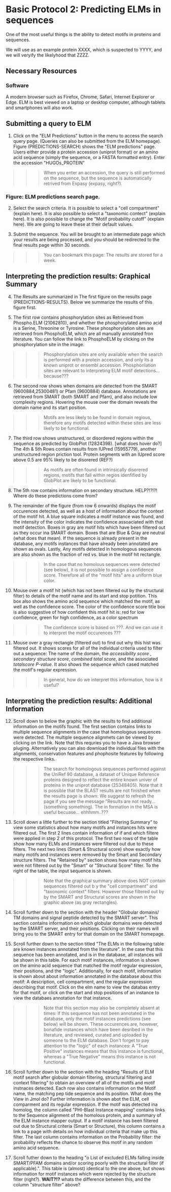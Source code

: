 # Basic Protocol 2: Predicting ELMs in sequences 

One of the most useful things is the ability to detect motifs in proteins and
sequences.

We will use as an example protein XXXX, which is suspected to YYYY, and we will
veryify the likelyhood that ZZZZ.

## Necessary Resources

### Software

A modern browser such as Firefox, Chrome, Safari, Internet Explorer or Edge.
ELM is best viewed on a laptop or desktop computer, although tablets and
smartphones will also work.

## Submitting a query to ELM 
1. Click on the "ELM Predictions" button in the menu to access the search query
   page. (Queries can also be submitted from the ELM homepage). Figure
   (PREDICTIONS-SEARCH) shows the "ELM predictions" page. Users either provide
   a protein accession (uniprot format) or an amino acid sequence (simply the
   sequence, or a FASTA formatted entry). Enter the accession "HUGOs_PROTEIN"
    
 >>> When you enter an accession, the query is still performed on the sequence,
 >>> but the sequence is automatically retrived from Expasy (expasy, right?).

### Figure: ELM predictions search page.

2. Select the search criteria. It is possible to select a "cell compartment"
   (explain here). It is also possible to select a "taxonomic contect" (explain
   here). It is also possible to change the "Motif probability cutoff" (explain
   here). We are going to leave these at their default values.

3. Submit the sequence. You will be brought to an intermediate page which your
   results are being processed, and you should be redirected to the final
   results page within 30 seconds.

>>> You can bookmark this page: The results are stored for a week.

## Interpreting the prediction results: Graphical Summary

4. The Results are summarized in The first figure on the results page
   (PREDICTIONS-RESULTS). Below we summarize the results of this figure first.

5. The first row contains phosphorylation sites as Retrieved from Phospho.ELM
   (21062810), and whether the phosphorylated amino acid is a Serine, Threonine
   or Tyrosine. These phosphorylation sites are retrieved from PhosphoELM,
   which are all manually annotated fron literature. You can follow the link to
   PhosphoELM by clicking on the phosphorylation site in the image.

>>> Phosphorylation sites are only available when the search is performed
>>> with a protein accession, and only its a known uniprot or ensembl accession.
>>> Phosphorilation sites are relevant to interpreting ELM motif detections...
>>> because???

6. The second row shows when domains are detected from the SMART
   (9600884,25300481) or Pfam (9600884) database. Annotations are retrieved
   from SMART (both SMART and Pfam), and also include low complexity regions.
   Hovering the mouse over the domain reveals the domain name and its start
   position.

>>> Motifs are less likely to be found in domain regious, therefore any
>>> motifs detected within these sites are less likely to be functional.

7.  The third row shows unstructured, or disordered regions within the sequence
    as predicted by GlobPlot (12824398). [what does hover do?] The 4th & 5th
    Rows contain results from IUPred (15955779), another unstructured region
    priction tool. Protein segments with an IUpred score above 0.5 are 95% likely
    to be disorered (REF?)

>>> As motifs are often found in intrinsically disorered regions, motifs that
fall within regios idenfified by GlobPlot are likely to be functional.

8. The 5th row contains information on secondary structure. HELP?!?!?! Where do
   these predictions come from?

9. The remainder of the figure (from row 6 onwards) displays the motif
   occurences detected, as well as a host of information about the context of
   the motif hit. A blue square indicates a motif instance was found, and the
   intensity of the color indicates the confidence assoaciated with that motif detection.
   Boxes in gray are motif hits which have been filtered out as they occur ina
   SMART domain. Boxes that are Blue & Gray are neutral (what does that mean).
   If the sequence is already present in the database, any motifs instances
   that have already been annotated are shown as ovals. Lastly, Any motifs
   detected in homologous sequences are also shown as the fraction of red vs.
   blue in the motif hit rectangle.

>>> In the case that no homolous sequences were detected (see below), it is not
>>> possible to assign a confidence score. Therefore all of the "motif hits"
>>> are a uniform blue color.

10. Mouse over a motif hit (which has not been filtered out by the structural
   filter) to details of the motif name and its start and stop potition. This
   box also shows the amino acid sequence which matched the motif, as well as
   the confidence score. The color of the confidence score title box is also
   suggestive of how confident this motif hit is: red for low confidence,
   green for high confidence, as a color spectrum 

>>> The confidence score is based on ???. And we can use it to interpret the
>>> motif occurences ???

11. Mouse over a gray rectangle (filtered out) to find out why this hist was
   filtered out. It shows scores for all of the individual criteria used to
   filter out a sequence: The name of the domain, the *accessibility score* ,
   *secondary structure score*, *combined total score*, and the associated
   *totalscore P-value*. It also shows the sequence which cased matched the
   motif's regular expression.

>>> In general, how do we interpret this information, how is it useful?

## Interpreting the prediction results: Additional Information 

12. Scroll down to below the graphic with the results to find additional
   information on the motifs found. The first section contains links to
   multiple sequence alignments in the case that homologous sequences were
   detected. The multiple sequence alignmets can be viewed by clicking on the
   link. Note that this requries you to have a Java browser pluging.
   Alternatively you can also download the individual files with the
   alignments, conservation features and phophosite features by following the
   respective links.

>>> The search for homologous sequences performed against the UniRef 90
>>> database, a dataset of Unique Reference proteins designed to reflect the
>>> entire known univer of proteins in the uniprot database (25348405). Note
>>> that it is possible that the BLAST results are not finished when the
>>> results page is shown: We suggest to refresh the page if you see the
>>> message "Results are not ready... (something something).
>>> The in formation in the MSA is useful becuase... ehhhmm..???

13. Scroll down a little further to the section titled "Filtering Summary" to
   view some statistics about how many motifs and instances hits were filtered
   out. The first 2 lines contain information of if and which filtere were
   applied in step 2 of this protocol. The first two rows of the table show how
   many ELMs and instances were filtered out due to these filters. The
   next two lines (Smart & Structural score) show exactly how many motifs and
   instances were removed by the Smart and Secondary structure filters. The
   "Retained by" section shows how many motif hits were not filtered out by the
   "Smart" or "Structural Score" filter. To the right of the table, the input
   sequence is shown.

>>> Note that the graphical summary above does NOT contain sequences filtered
>>> out b y the "cell compartment" and "taxonomic context" filters. However
>>> those filtered out by by the SMART and Structural scores are shown in the
>>> graphic above (as gray rectangles).

14. Scroll further down to the section with the header "Globular domains/ TM
   domains and signal peptide detected by the SMART server". This section
   contains information on which globular domains were detected by the SMART
   server, and their positions. Clicking on their names will bring you to the
   SMART entry for that domain on the SMART homepage.

15. Scroll further down to the section titled "The ELMs in the following table
    are known instances annotated from the literature". In the case that this
   sequence has been annotated, and is in the database, all instances will be
   shown in this table. For each motif instances, information is shown on the
   amino acid sequence that matched the motif regular expression, their positions,
   and the "logic". Additionally, for each motif, information is shown about about
   information annotated in the database about this motif: A description, cell
   compartment, and the regular expression describing that motif. Click on the
   elm name to view the databas entry for that motif, or click on the start and
   stop positions of an instance to view the databaes annotation for that
   instance.

>>> Note that this section may also be completely absent at times: If this
>>> sequence has not been annotated in the database, only the motif instances
>>> predictions (see below) will be shown. These occurences are, however,
>>> bonafide instances which have been desribed in the literature, and reviewed,
>>> curated and uploaded by someone to the ELM database. Don't forget to pay 
>>> attention to the "logic" of each instances: A "True Positive" instances
>>> means that this instance is functional, whereas a "True Negative" means
>>> this instance is not functional.

16. Scroll further down to the section with the heading "Results of ELM motif
   search after globular domain filtering, structural filtering and context
   filtering" to obtain an overview of all of the motifs and motif instnaces
   detected. Each row also contains information on the Motif name, the matching
   pep tide sequence and its position. What does the View in Jmol do? Further
   information is shown abot the ELM, cell comparment and its regular
   expression. If the motif was detected ina homolog, the column called
   "PHI-Blast    Instance mapping" contains links to the Sequence alignment of
   the homolous protein, and a summary of the ELM instance mapper output. If a
   motif instance has been filtered out due to Structural criteria (Smart or
   Structure), this column contains a link to a page with details on how
   individual criteria that make up this filter. The last column contains
   information on the Probability filter: the probability reflects the chance
   to observe this motif in any random amino acid sequence.

17. Scroll futher down to the heading "o  List of excluded ELMs falling inside
   SMART/PFAM domains and/or scoring poorly with the structural filter (if
   applicable).". This table is (almost) identical to the one above, but shows
   information for motif instances which were rejected by the structure filter
   (right?). **WAIT?!?** whats the difference between this, and the column
   "structure filter" above?
